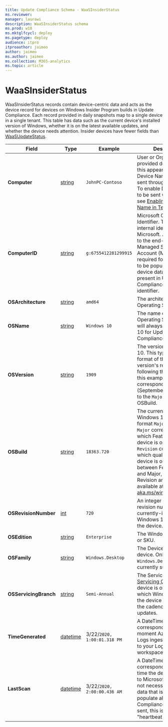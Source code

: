 ```yaml
---
title: Update Compliance Schema - WaaSInsiderStatus
ms.reviewer: 
manager: laurawi
description: WaaSInsiderStatus schema
ms.prod: w10
ms.mktglfcycl: deploy
ms.pagetype: deploy
audience: itpro
itproauthor: jaimeo
author: jaimeo
ms.author: jaimeo
ms.collection: M365-analytics
ms.topic: article
---
```


# WaaSInsiderStatus

WaaSInsiderStatus records contain device-centric data and acts as the device record for devices on Windows Insider Program builds in Update Compliance. Each record provided in daily snapshots map to a single device in a single tenant. This table has data such as the current device's installed version of Windows, whether it is on the latest available updates, and whether the device needs attention. Insider devices have fewer fields than [WaaSUpdateStatus](update-compliance-schema-waasupdatestatus.md).


|Field |Type |Example |Description |
|--|--|---|--|
|**Computer** |[string](https://docs.microsoft.com/azure/kusto/query/scalar-data-types/string) |`JohnPC-Contoso` |User or Organization-provided device name. If this appears as '#', then Device Name may not be sent through telemetry. To enable Device Name to be sent with telemetry, see [Enabling Device Name in Telemetry](https://docs.microsoft.com/windows/deployment/update/update-compliance-get-started#allow-device-name-in-telemetry-with-group-policy). |
|**ComputerID** |[string](https://docs.microsoft.com/azure/kusto/query/scalar-data-types/string) |`g:6755412281299915` |Microsoft Global Device Identifier. This is an internal identifier used by Microsoft. A connection to the end-user Managed Service Account (MSA) service is required for this identifier to be populated; no device data will be present in Update Compliance without this identifier. |
|**OSArchitecture** |[string](https://docs.microsoft.com/azure/kusto/query/scalar-data-types/string) |`amd64` |The architecture of the Operating System. |
|**OSName** |[string](https://docs.microsoft.com/azure/kusto/query/scalar-data-types/string) |`Windows 10` |The name of the Operating System. This will always be Windows 10 for Update Compliance. |
|**OSVersion** |[string](https://docs.microsoft.com/azure/kusto/query/scalar-data-types/string) |`1909` |The version of Windows 10. This typically is of the format of the year of the version's release, following the month. In this example, `1909` corresponds to 2019-09 (September). This maps to the `Major` portion of OSBuild. |
|**OSBuild** |[string](https://docs.microsoft.com/azure/kusto/query/scalar-data-types/string) |`18363.720` |The currently-installed Windows 10 Build, in the format `Major`.`Revision`. `Major` corresponds to which Feature Update the device is on, whereas `Revision` corresponds to which quality update the device is on. Mappings between Feature release and Major, as well as Revision and KBs, are available at [aka.ms/win10releaseinfo](https://docs.microsoft.com/windows/release-health/release-information). |
|**OSRevisionNumber** |[int](https://docs.microsoft.com/azure/kusto/query/scalar-data-types/int) |`720` |An integer value for the revision number of the currently-installed Windows 10 OSBuild on the device. |
|**OSEdition** |[string](https://docs.microsoft.com/azure/kusto/query/scalar-data-types/string) |`Enterprise` |The Windows 10 Edition or SKU. |
|**OSFamily** |[string](https://docs.microsoft.com/azure/kusto/query/scalar-data-types/string) |`Windows.Desktop` |The Device Family of the device. Only `Windows.Desktop` is currently supported. |
|**OSServicingBranch** |[string](https://docs.microsoft.com/azure/kusto/query/scalar-data-types/string) |`Semi-Annual` |The Servicing Branch or [Servicing Channel](https://docs.microsoft.com/windows/deployment/update/waas-overview#servicing-channels) the device is on. Dictates which Windows updates the device receives and the cadence of those updates. |
|**TimeGenerated** |[datetime](https://docs.microsoft.com/azure/kusto/query/scalar-data-types/datetime)|3/22/`2020, 1:00:01.318 PM`|A DateTime corresponding to the moment Azure Monitor Logs ingested this record to your Log Analytics workspace. |
|**LastScan** |[datetime](https://docs.microsoft.com/azure/kusto/query/scalar-data-types/datetime)|3/22/`2020, 2:00:00.436 AM`|A DateTime corresponding to the last time the device sent data to Microsoft. This does not necessarily mean all data that is needed to populate all fields Update Compliance uses was sent, this is more like a "heartbeat". |
